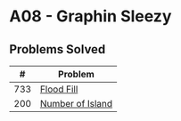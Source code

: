 # A08 - Graphin Sleezy 
## Problems Solved 
|   #   | Problem         |
| :---: | --------------- | 
|  733  | [Flood Fill](https://github.com/UselessFuwu/4883-Prog-Tech/tree/main/Assignment/A08-%20Graphin%20Sleezy/P-733%20Flood%20Fill) |
|  200  | [Number of Island](https://github.com/UselessFuwu/4883-Prog-Tech/tree/main/Assignment/A08-%20Graphin%20Sleezy/P-200%20Number%20of%20Islands) |
